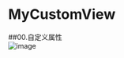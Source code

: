 # MyCustomView

##00.自定义属性<br>
![image](https://cloud.githubusercontent.com/assets/18410763/20970830/290ca902-bcca-11e6-89c1-344486724000.gif)<br>
